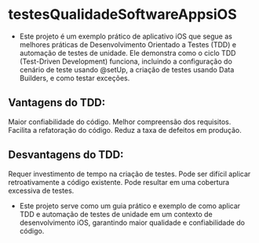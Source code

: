 # testesQualidadeSoftwareAppsiOS
- Este projeto é um exemplo prático de aplicativo iOS que segue as melhores práticas de Desenvolvimento Orientado a Testes (TDD) e automação de testes de unidade. Ele demonstra como o ciclo TDD (Test-Driven Development) funciona, incluindo a configuração do cenário de teste usando @setUp, a criação de testes usando Data Builders, e como testar exceções.

## Vantagens do TDD:

Maior confiabilidade do código.
Melhor compreensão dos requisitos.
Facilita a refatoração do código.
Reduz a taxa de defeitos em produção.

## Desvantagens do TDD:

Requer investimento de tempo na criação de testes.
Pode ser difícil aplicar retroativamente a código existente.
Pode resultar em uma cobertura excessiva de testes.

- Este projeto serve como um guia prático e exemplo de como aplicar TDD e automação de testes de unidade em um contexto de desenvolvimento iOS, garantindo maior qualidade e confiabilidade do código.
